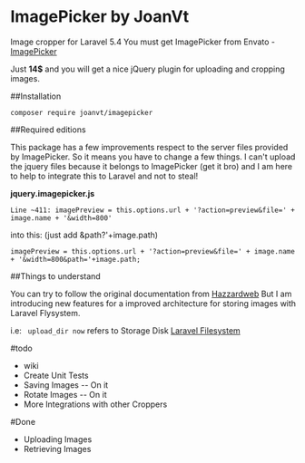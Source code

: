 # ImagePicker by JoanVt
Image cropper for Laravel 5.4 
You must get ImagePicker from Envato - [ImagePicker](https://codecanyon.net/item/imagepicker-uploader-webcam-cropper/6722532?s_rank=1)

Just **14$** and you will get a nice jQuery plugin for uploading and cropping images.

##Installation

```
composer require joanvt/imagepicker
```

##Required editions

This package has a few improvements respect to the server files provided by ImagePicker. So it means you have to change a few things.
I can't upload the jquery files because it belongs to ImagePicker (get it bro) and I am here to help to integrate this to Laravel and not to steal!

**jquery.imagepicker.js**
```
Line ~411: imagePreview = this.options.url + '?action=preview&file=' + image.name + '&width=800'
```
into this: (just add &path?'+image.path)
````
imagePreview = this.options.url + '?action=preview&file=' + image.name + '&width=800&path='+image.path;
````

##Things to understand

You can try to follow the original documentation from [Hazzardweb](http://docs.hazzardweb.com/imagepicker) But I am introducing new features for a improved architecture for storing images with Laravel Flysystem.

i.e:
`` upload_dir now`` refers to Storage Disk [Laravel Filesystem](https://laravel.com/docs/5.4/filesystem#the-public-disk)

#todo

- wiki
- Create Unit Tests
- Saving Images -- On it
- Rotate Images -- On it
- More Integrations with other Croppers

#Done

- Uploading Images
- Retrieving Images